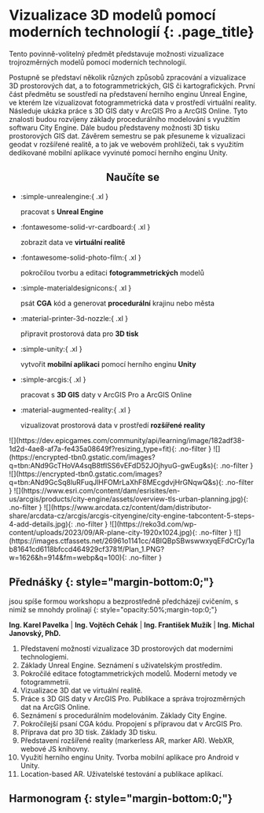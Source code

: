 
# Vizualizace 3D modelů pomocí moderních technologií {: .page_title}

Tento povinně-volitelný předmět představuje možnosti vizualizace trojrozměrných modelů pomocí moderních technologií.

Postupně se představí několik různých způsobů zpracování a vizualizace 3D prostorových dat, a to fotogrammetrických, GIS či kartografických. První část předmětu se soustředí na představení herního enginu Unreal Engine, ve kterém lze vizualizovat fotogrammetrická data v prostředí virtuální reality. Následuje ukázka práce s 3D GIS daty v ArcGIS Pro a ArcGIS Online. Tyto znalosti budou rozvíjeny základy procedurálního modelování s využitím softwaru City Engine. Dále budou představeny možnosti 3D tisku prostorových GIS dat. Závěrem semestru se pak přesuneme k vizualizaci geodat v rozšířené realitě, a to jak ve webovém prohlížeči, tak s využitím dedikované mobilní aplikace vyvinuté pomocí herního enginu Unity.


<h2 style="text-align:center;">Naučíte se</h2>
<!-- styl je zde pridany HTML tagem (ne pomoci '##'), aby se text neobjevil v tabulce obsahu vlevo na strance -->

<div class="grid cards grid_icon_info smaller_padding" markdown> <!-- specificky format gridu (trida "grid_icon_info") na miru uvodni strance predmetu -->

-   :simple-unrealengine:{ .xl }

    pracovat s __Unreal Engine__

-   :fontawesome-solid-vr-cardboard:{ .xl }

    zobrazit data ve __virtuální realitě__

-   :fontawesome-solid-photo-film:{ .xl }

    pokročilou tvorbu a editaci __fotogrammetrických__ modelů

-   :simple-materialdesignicons:{ .xl }

    psát __CGA__ kód a generovat __procedurální__ krajinu nebo města

-   :material-printer-3d-nozzle:{ .xl }

    připravit prostorová data pro __3D tisk__


-   :simple-unity:{ .xl }

    vytvořit __mobilní aplikaci__ pomocí herního enginu __Unity__

-   :simple-arcgis:{ .xl }

    pracovat s __3D GIS__ daty v ArcGIS Pro a ArcGIS Online

-   :material-augmented-reality:{ .xl }

    vizualizovat prostorová data v prostředí __rozšířené reality__


</div>

<div class="gallery_container" markdown>
![](https://dev.epicgames.com/community/api/learning/image/182adf38-1d2d-4ae8-af7a-fe435a08649f?resizing_type=fit){: .no-filter }
![](https://encrypted-tbn0.gstatic.com/images?q=tbn:ANd9GcTHoVA4sqB8tfISS6vEFdD52JOjhyuG-gwEug&s){: .no-filter }
![](https://encrypted-tbn0.gstatic.com/images?q=tbn:ANd9GcSq8luRFuqJlHFOMrLaXhF8MEcgdvjHrGNqwQ&s){: .no-filter }
![](https://www.esri.com/content/dam/esrisites/en-us/arcgis/products/city-engine/assets/overview-tls-urban-planning.jpg){: .no-filter }
![](https://www.arcdata.cz/content/dam/distributor-share/arcdata-cz/arcgis/arcgis-cityengine/city-engine-tabcontent-5-steps-4-add-details.jpg){: .no-filter }
![](https://reko3d.com/wp-content/uploads/2023/09/AR-plane-city-1920x1024.jpg){: .no-filter }
![](https://images.ctfassets.net/26961o1141cc/4BIQBpSBwswwxyqEFdCrCy/1ab81641cd6118bfccd464929cf3781f/Plan_1.PNG?w=1626&h=914&fm=webp&q=100){: .no-filter }

</div>

<!-- ## Doporučená literatura

1. Kolář, J.: Geografické informační systémy 10. Vydavatelství ČVUT, Praha 1998.
2. Rapant, P. (2006): Geoinformatika a geoinformační technologie. VŠB-TU Ostrava, 500 str. ISBN 80-248-1264-9.
3. Břehovský, M., Jedlička, K. (2005): Přednáškové texty pro Úvod do GIS. ZČU Plzeň, 116 s.
4. Hrubý M.: Geografické Informační Systémy (GIS) - Studijní opora. VÚT v Brně, 91 str.
5. Tuček J.: Geografické informační systémy, Praha Computer Press, 1998. -->

## Přednášky {: style="margin-bottom:0;"}

jsou spíše formou workshopu a bezprostředně předcházejí cvičením, s nimiž se mnohdy prolínají
{: style="opacity:50%;margin-top:0;"}

__Ing. Karel Pavelka__ | __Ing. Vojtěch Cehák__ | __Ing. František Mužík__ | __Ing. Michal Janovský, PhD.__

1. Představení možností vizualizace 3D prostorových dat moderními technologiemi.
2. Základy Unreal Engine. Seznámení s uživatelským prostředím.
3. Pokročilé editace fotogtammetrických modelů. Moderní metody ve fotogrammetrii.
4. Vizualizace 3D dat ve virtuální realitě.
5. Práce s 3D GIS daty v ArcGIS Pro. Publikace a správa trojrozměrných dat na ArcGIS Online.
6. Seznámení s procedurálním modelováním. Základy City Engine.
7. Pokročilejší psaní CGA kódu. Propojení s přípravou dat v ArcGIS Pro.
8. Příprava dat pro 3D tisk. Základy 3D tisku.
9. Představení rozšířené reality (markerless AR, marker AR). WebXR, webové JS knihovny.
10. Využití herního enginu Unity. Tvorba mobilní aplikace pro Android v Unity.
11. Location-based AR. Uživatelské testování a publikace aplikací.

## Harmonogram {: style="margin-bottom:0;"}

<!--
[![](./assets/index/schedule.svg#only-light){.off-glb .no-filter}](https://kos.cvut.cz/schedule/course/1551GIS/semester/B232){target="_blank"}
[![](./assets/index/schedule_dark.svg#only-dark){.off-glb .no-filter}](https://kos.cvut.cz/schedule/course/1551GIS/semester/B232){target="_blank"}

---

[Stránka předmětu v :custom-kos-logo-img-BW:{.middle style="margin-left:3px;"} :custom-kos-logo-BW:{.xl .middle}](https://kos.cvut.cz/course-syllabus/1551GIS/B232){ .md-button .md-button--primary target="_blank"}
{align=center}

-->